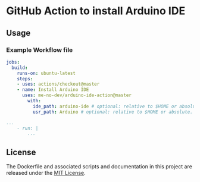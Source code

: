 # GitHub Action to install Arduino IDE

## Usage

### Example Workflow file

```yaml
jobs:
  build:
    runs-on: ubuntu-latest
    steps:
    - uses: actions/checkout@master
    - name: Install Arduino IDE
      uses: me-no-dev/arduino-ide-action@master
        with:
          ide_path: arduino-ide # optional: relative to $HOME or absolute. default: $HOME/arduino-ide
          usr_path: Arduino # optional: relative to $HOME or absolute. default: $HOME/Arduino

...
    - run: |
        ...
```

## License

The Dockerfile and associated scripts and documentation in this project are released under the [MIT License](LICENSE).
